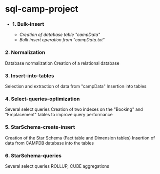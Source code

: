 # sql-camp-project

+ ### 1. Bulk-insert 
   + *Creation of database table "campData"*
   + *Bulk insert operation from "campData.txt"*

### 2. Normalization
   Database normalization
   Creation of a relational database

### 3. Insert-into-tables
   Selection and extraction of data from "campData"
   Insertion into tables

### 4. Select-queries-optimization
   Several select queries
   Creation of two indexes on the "Booking" and "Emplacement" tables to improve query performance

### 5. StarSchema-create-insert
   Creation of the Star Schema (Fact table and Dimension tables)
   Insertion of data from CAMPDB database into the tables

### 6. StarSchema-queries
   Several select queries
   ROLLUP, CUBE aggregations
